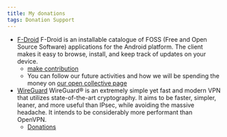```yaml
---
title: My donations
tags: Donation Support
---
```


- [F-Droid](https://f-droid.org/)
  F-Droid is an installable catalogue of FOSS (Free and Open Source Software) applications for the Android platform. The client makes it easy to browse, install, and keep track of updates on your device.
  - [make contribution](https://opencollective.com/f-droid/donate)
  - You can follow our future activities and how we will be spending the money on [our open collective page](https://opencollective.com/f-droid)
- [WireGuard](https://www.wireguard.com/)
  WireGuard® is an extremely simple yet fast and modern VPN that utilizes state-of-the-art cryptography. It aims to be faster, simpler, leaner, and more useful than IPsec, while avoiding the massive headache. It intends to be considerably more performant than OpenVPN.
  - [Donations](https://www.wireguard.com/donations/)